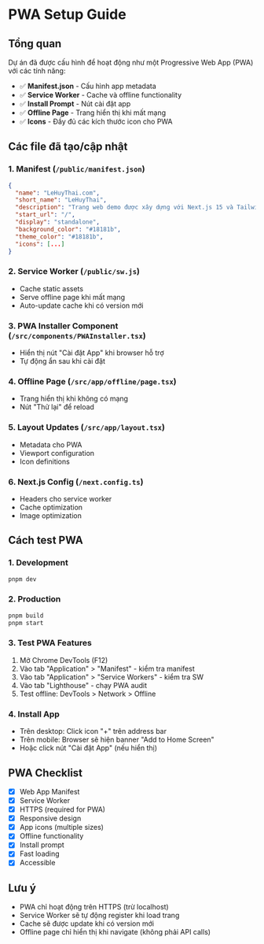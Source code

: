 # PWA Setup Guide

## Tổng quan
Dự án đã được cấu hình để hoạt động như một Progressive Web App (PWA) với các tính năng:

- ✅ **Manifest.json** - Cấu hình app metadata
- ✅ **Service Worker** - Cache và offline functionality  
- ✅ **Install Prompt** - Nút cài đặt app
- ✅ **Offline Page** - Trang hiển thị khi mất mạng
- ✅ **Icons** - Đầy đủ các kích thước icon cho PWA

## Các file đã tạo/cập nhật

### 1. Manifest (`/public/manifest.json`)
```json
{
  "name": "LeHuyThai.com",
  "short_name": "LeHuyThai", 
  "description": "Trang web demo được xây dựng với Next.js 15 và Tailwind CSS 4",
  "start_url": "/",
  "display": "standalone",
  "background_color": "#18181b",
  "theme_color": "#18181b",
  "icons": [...]
}
```

### 2. Service Worker (`/public/sw.js`)
- Cache static assets
- Serve offline page khi mất mạng
- Auto-update cache khi có version mới

### 3. PWA Installer Component (`/src/components/PWAInstaller.tsx`)
- Hiển thị nút "Cài đặt App" khi browser hỗ trợ
- Tự động ẩn sau khi cài đặt

### 4. Offline Page (`/src/app/offline/page.tsx`)
- Trang hiển thị khi không có mạng
- Nút "Thử lại" để reload

### 5. Layout Updates (`/src/app/layout.tsx`)
- Metadata cho PWA
- Viewport configuration
- Icon definitions

### 6. Next.js Config (`/next.config.ts`)
- Headers cho service worker
- Cache optimization
- Image optimization

## Cách test PWA

### 1. Development
```bash
pnpm dev
```

### 2. Production
```bash
pnpm build
pnpm start
```

### 3. Test PWA Features
1. Mở Chrome DevTools (F12)
2. Vào tab "Application" > "Manifest" - kiểm tra manifest
3. Vào tab "Application" > "Service Workers" - kiểm tra SW
4. Vào tab "Lighthouse" - chạy PWA audit
5. Test offline: DevTools > Network > Offline

### 4. Install App
- Trên desktop: Click icon "+" trên address bar
- Trên mobile: Browser sẽ hiện banner "Add to Home Screen"
- Hoặc click nút "Cài đặt App" (nếu hiển thị)

## PWA Checklist

- [x] Web App Manifest
- [x] Service Worker
- [x] HTTPS (required for PWA)
- [x] Responsive design
- [x] App icons (multiple sizes)
- [x] Offline functionality
- [x] Install prompt
- [x] Fast loading
- [x] Accessible

## Lưu ý

- PWA chỉ hoạt động trên HTTPS (trừ localhost)
- Service Worker sẽ tự động register khi load trang
- Cache sẽ được update khi có version mới
- Offline page chỉ hiển thị khi navigate (không phải API calls)
